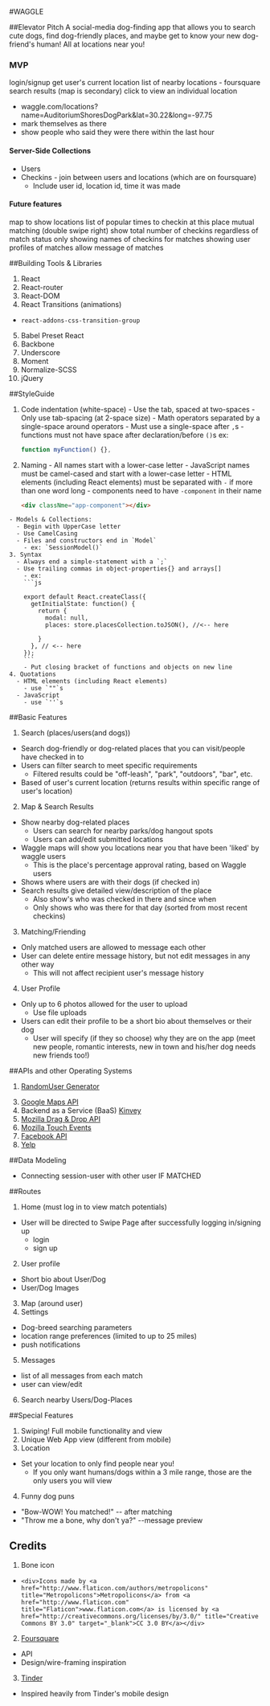 #WAGGLE

##Elevator Pitch
A social-media dog-finding app that allows you to search cute dogs, find dog-friendly places, and maybe get to know your new dog-friend's human! All at locations near you!

### MVP
login/signup
get user's current location
list of nearby locations - foursquare search results (map is secondary)
click to view an individual location
  - waggle.com/locations?name=AuditoriumShoresDogPark&lat=30.22&long=-97.75
  - mark themselves as there
  - show people who said they were there within the last hour

#### Server-Side Collections
- Users
- Checkins - join between users and locations (which are on foursquare)
  - Include user id, location id, time it was made

#### Future features
map to show locations
list of popular times to checkin at this place
mutual matching (double swipe right)
show total number of checkins regardless of match status
only showing names of checkins for matches
showing user profiles of matches
allow message of matches

##Building Tools & Libraries
1. React
2. React-router
3. React-DOM
4. React Transitions (animations)
  - `react-addons-css-transition-group`
5. Babel Preset React
6. Backbone
7. Underscore
8. Moment
9. Normalize-SCSS
10. jQuery  


##StyleGuide
  1. Code indentation (white-space)
    - Use the tab, spaced at two-spaces
    - Only use tab-spacing (at 2-space size)
    - Math operators separated by a single-space around operators
    - Must use a single-space after `,`s
    - functions must not have space after declaration/before `()`s
      ex:
      ```js
      function myFunction() {},
      ```

  2. Naming
    - All names start with a lower-case letter
    - JavaScript names must be camel-cased and start with a lower-case letter
    - HTML elements (including React elements) must be separated with `-` if more than one word long
    - components need to have `-component` in their name
      ```html
      <div classNme="app-component"></div>
      ```
    - Models & Collections:
      - Begin with UpperCase letter
      - Use CamelCasing
      - Files and constructors end in `Model`
        - ex: `SessionModel()`
    3. Syntax
      - Always end a simple-statement with a `;`
      - Use trailing commas in object-properties{} and arrays[]
        - ex:
        ```js

        export default React.createClass({
          getInitialState: function() {
            return {
              modal: null,
              places: store.placesCollection.toJSON(), //<-- here

            }
          }, // <-- here
        });        
        ```
        - Put closing bracket of functions and objects on new line
    4. Quotations
      - HTML elements (including React elements)
        - use `""`s
      - JavaScript
        - use `''`s

##Basic Features
1. Search (places/users(and dogs))
  - Search dog-friendly or dog-related places that you can visit/people have checked in to
  - Users can filter search to meet specific requirements
    - Filtered results could be "off-leash", "park", "outdoors", "bar", etc.
  - Based of user's current location (returns results within specific range of user's location)
2. Map & Search Results
  - Show nearby dog-related places
    - Users can search for nearby parks/dog hangout spots
    - Users can add/edit submitted locations
  - Waggle maps will show you locations near you that have been 'liked' by waggle users
    - This is the place's percentage approval rating, based on Waggle users
  - Shows where users are with their dogs (if checked in)
  - Search results give detailed view/description of the place
    - Also show's who was checked in there and since when
    - Only shows who was there for that day (sorted from most recent checkins)

3. Matching/Friending
  - Only matched users are allowed to message each other
  - User can delete entire message history, but not edit messages in any other way
    - This will not affect recipient user's message history
4. User Profile
  - Only up to 6 photos allowed for the user to upload
    - Use file uploads
  - Users can edit their profile to be a short bio about themselves or their dog
    - User will specify (if they so choose) why they are on the app (meet new people, romantic interests, new in town and his/her dog needs new friends too!)
<!-- 5. Login
  - Uses Facebook o-auth to create account -->

##APIs and other Operating Systems
1. [RandomUser Generator](https://randomuser.me/)
<!-- 2. Dog-breed API (for specifying breed) -->
3. [Google Maps API](https://developers.google.com/maps/documentation/javascript/)
4. Backend as a Service (BaaS) [Kinvey](https://www.kinvey.com/)
5. [Mozilla Drag & Drop API](https://developer.mozilla.org/en-US/docs/Web/API/HTML_Drag_and_Drop_API)
6. [Mozilla Touch Events](https://developer.mozilla.org/en-US/docs/Web/API/Touch_events)
7. [Facebook API](https://developers.facebook.com/)
8. [Yelp](https://www.yelp.com/developers/manage_api_keys)

##Data Modeling
  - Connecting session-user with other user IF MATCHED

##Routes
1. Home (must log in to view match potentials)
  - User will be directed to Swipe Page after successfully logging in/signing up
    - login
    - sign up
2. User profile
  - Short bio about User/Dog
  - User/Dog Images
3. Map (around user)
4. Settings
  - Dog-breed searching parameters
  - location range preferences (limited to up to 25 miles)
  - push notifications
  <!-- - Human preferences (male/female) -->
5. Messages
  - list of all messages from each match
  - user can view/edit
6. Search nearby Users/Dog-Places

##Special Features
1. Swiping! Full mobile functionality and view
2. Unique Web App view (different from mobile)
3. Location
  - Set your location to only find people near you!
    - If you only want humans/dogs within a 3 mile range, those are the only users you will view
4. Funny dog puns
  - "Bow-WOW! You matched!" -- after matching
  - "Throw me a bone, why don't ya?" --message preview

## Credits
1. Bone icon
  - `<div>Icons made by <a href="http://www.flaticon.com/authors/metropolicons" title="Metropolicons">Metropolicons</a> from <a href="http://www.flaticon.com" title="Flaticon">www.flaticon.com</a> is licensed by <a href="http://creativecommons.org/licenses/by/3.0/" title="Creative Commons BY 3.0" target="_blank">CC 3.0 BY</a></div>`
2. [Foursquare](https://developer.foursquare.com/)
  - API
  - Design/wire-framing inspiration
3. [Tinder](https://www.gotinder.com/)
  - Inspired heavily from Tinder's mobile design
